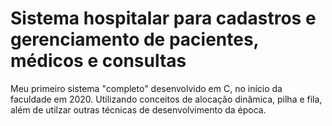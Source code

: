# Sistema hospitalar para cadastros e gerenciamento de pacientes, médicos e consultas
Meu primeiro sistema "completo" desenvolvido em C, no início da faculdade em 2020. Utilizando conceitos de alocação dinâmica, pilha e fila, além de utilzar outras técnicas de desenvolvimento da época.
